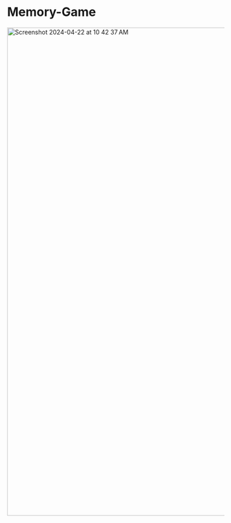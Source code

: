 # Memory-Game

<img width="1129" alt="Screenshot 2024-04-22 at 10 42 37 AM" src="https://github.com/Arnav12101/Memory-Game/assets/63486503/d6b1ef8c-251a-4d62-a421-cfc6a3acfe97">
